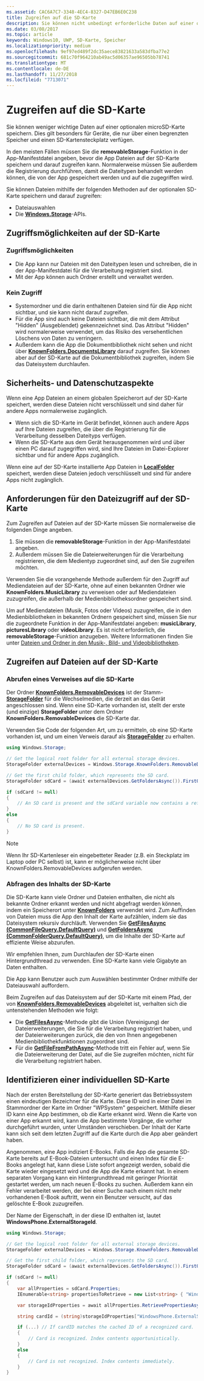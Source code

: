 ```yaml
---
ms.assetid: CAC6A7C7-3348-4EC4-8327-D47EB6E0C238
title: Zugreifen auf die SD-Karte
description: Sie können nicht unbedingt erforderliche Daten auf einer optionalen microSD-Karte speichern und auf diese zugreifen. Dies gilt besonders für kostengünstige Geräte, die nur über einen begrenzten internen Speicher verfügen.
ms.date: 03/08/2017
ms.topic: article
keywords: Windows10, UWP, SD-Karte, Speicher
ms.localizationpriority: medium
ms.openlocfilehash: 9ef97ed489f2dc35aece83821633a583dfba77e2
ms.sourcegitcommit: 681c70f964210ab49ac5d06357ae96505bb78741
ms.translationtype: MT
ms.contentlocale: de-DE
ms.lasthandoff: 11/27/2018
ms.locfileid: "7713071"
---
```

# <a name="access-the-sd-card"></a>Zugreifen auf die SD-Karte



Sie können weniger wichtige Daten auf einer optionalen microSD-Karte speichern. Dies gilt besonders für Geräte, die nur über einen begrenzten Speicher und einen SD-Kartensteckplatz verfügen.

In den meisten Fällen müssen Sie die **removableStorage**-Funktion in der App-Manifestdatei angeben, bevor die App Dateien auf der SD-Karte speichern und darauf zugreifen kann. Normalerweise müssen Sie außerdem die Registrierung durchführen, damit die Dateitypen behandelt werden können, die von der App gespeichert werden und auf die zugegriffen wird.

Sie können Dateien mithilfe der folgenden Methoden auf der optionalen SD-Karte speichern und darauf zugreifen:
- Dateiauswahlen
- Die [**Windows.Storage**](https://msdn.microsoft.com/library/windows/apps/br227346)-APIs.

## <a name="what-you-can-and-cant-access-on-the-sd-card"></a>Zugriffsmöglichkeiten auf der SD-Karte

### <a name="what-you-can-access"></a>Zugriffsmöglichkeiten

- Die App kann nur Dateien mit den Dateitypen lesen und schreiben, die in der App-Manifestdatei für die Verarbeitung registriert sind.
- Mit der App können auch Ordner erstellt und verwaltet werden.

### <a name="what-you-cant-access"></a>Kein Zugriff

- Systemordner und die darin enthaltenen Dateien sind für die App nicht sichtbar, und sie kann nicht darauf zugreifen.
- Für die App sind auch keine Dateien sichtbar, die mit dem Attribut "Hidden" (Ausgeblendet) gekennzeichnet sind. Das Attribut "Hidden" wird normalerweise verwendet, um das Risiko des versehentlichen Löschens von Daten zu verringern.
- Außerdem kann die App die Dokumentbibliothek nicht sehen und nicht über [**KnownFolders.DocumentsLibrary**](https://msdn.microsoft.com/library/windows/apps/br227152) darauf zugreifen. Sie können aber auf der SD-Karte auf die Dokumentbibliothek zugreifen, indem Sie das Dateisystem durchlaufen.

## <a name="security-and-privacy-considerations"></a>Sicherheits- und Datenschutzaspekte

Wenn eine App Dateien an einem globalen Speicherort auf der SD-Karte speichert, werden diese Dateien nicht verschlüsselt und sind daher für andere Apps normalerweise zugänglich.

- Wenn sich die SD-Karte im Gerät befindet, können auch andere Apps auf Ihre Dateien zugreifen, die über die Registrierung für die Verarbeitung desselben Dateityps verfügen.
- Wenn die SD-Karte aus dem Gerät herausgenommen wird und über einen PC darauf zugegriffen wird, sind Ihre Dateien im Datei-Explorer sichtbar und für andere Apps zugänglich.

Wenn eine auf der SD-Karte installierte App Dateien in [**LocalFolder**](https://msdn.microsoft.com/library/windows/apps/br241621) speichert, werden diese Dateien jedoch verschlüsselt und sind für andere Apps nicht zugänglich.

## <a name="requirements-for-accessing-files-on-the-sd-card"></a>Anforderungen für den Dateizugriff auf der SD-Karte

Zum Zugreifen auf Dateien auf der SD-Karte müssen Sie normalerweise die folgenden Dinge angeben.

1.  Sie müssen die **removableStorage**-Funktion in der App-Manifestdatei angeben.
2.  Außerdem müssen Sie die Dateierweiterungen für die Verarbeitung registrieren, die dem Medientyp zugeordnet sind, auf den Sie zugreifen möchten.

Verwenden Sie die vorangehende Methode außerdem für den Zugriff auf Mediendateien auf der SD-Karte, ohne auf einen bekannten Ordner wie **KnownFolders.MusicLibrary** zu verweisen oder auf Mediendateien zuzugreifen, die außerhalb der Medienbibliotheksordner gespeichert sind.

Um auf Mediendateien (Musik, Fotos oder Videos) zuzugreifen, die in den Medienbibliotheken in bekannten Ordnern gespeichert sind, müssen Sie nur die zugeordnete Funktion in der App-Manifestdatei angeben: **musicLibrary**, **picturesLibrary** oder **videoLibrary**. Es ist nicht erforderlich, die **removableStorage**-Funktion anzugeben. Weitere Informationen finden Sie unter [Dateien und Ordner in den Musik-, Bild- und Videobibliotheken](quickstart-managing-folders-in-the-music-pictures-and-videos-libraries.md).

## <a name="accessing-files-on-the-sd-card"></a>Zugreifen auf Dateien auf der SD-Karte

### <a name="getting-a-reference-to-the-sd-card"></a>Abrufen eines Verweises auf die SD-Karte

Der Ordner [**KnownFolders.RemovableDevices**](https://msdn.microsoft.com/library/windows/apps/br227158) ist der Stamm-[**StorageFolder**](https://msdn.microsoft.com/library/windows/apps/br227230) für die Wechselmedien, die derzeit an das Gerät angeschlossen sind. Wenn eine SD-Karte vorhanden ist, stellt der erste (und einzige) **StorageFolder** unter dem Ordner **KnownFolders.RemovableDevices** die SD-Karte dar.

Verwenden Sie Code der folgenden Art, um zu ermitteln, ob eine SD-Karte vorhanden ist, und um einen Verweis darauf als [**StorageFolder**](https://msdn.microsoft.com/library/windows/apps/br227230) zu erhalten.

```csharp
using Windows.Storage;

// Get the logical root folder for all external storage devices.
StorageFolder externalDevices = Windows.Storage.KnownFolders.RemovableDevices;

// Get the first child folder, which represents the SD card.
StorageFolder sdCard = (await externalDevices.GetFoldersAsync()).FirstOrDefault();

if (sdCard != null)
{
    // An SD card is present and the sdCard variable now contains a reference to it.
}
else
{
    // No SD card is present.
}
```

> [!NOTE]
> Wenn Ihr SD-Kartenleser ein eingebetteter Reader (z.B. ein Steckplatz im Laptop oder PC selbst) ist, kann er möglicherweise nicht über KnownFolders.RemovableDevices aufgerufen werden.

### <a name="querying-the-contents-of-the-sd-card"></a>Abfragen des Inhalts der SD-Karte

Die SD-Karte kann viele Ordner und Dateien enthalten, die nicht als bekannte Ordner erkannt werden und nicht abgefragt werden können, indem ein Speicherort unter [**KnownFolders**](https://msdn.microsoft.com/library/windows/apps/br227151) verwendet wird. Zum Auffinden von Dateien muss die App den Inhalt der Karte aufzählen, indem sie das Dateisystem rekursiv durchläuft. Verwenden Sie [**GetFilesAsync (CommonFileQuery.DefaultQuery)**](https://msdn.microsoft.com/library/windows/apps/br227274) und [**GetFoldersAsync (CommonFolderQuery.DefaultQuery)**](https://msdn.microsoft.com/library/windows/apps/br227281), um die Inhalte der SD-Karte auf effiziente Weise abzurufen.

Wir empfehlen Ihnen, zum Durchlaufen der SD-Karte einen Hintergrundthread zu verwenden. Eine SD-Karte kann viele Gigabyte an Daten enthalten.

Die App kann Benutzer auch zum Auswählen bestimmter Ordner mithilfe der Dateiauswahl auffordern.

Beim Zugreifen auf das Dateisystem auf der SD-Karte mit einem Pfad, der von [**KnownFolders.RemovableDevices**](https://msdn.microsoft.com/library/windows/apps/br227158) abgeleitet ist, verhalten sich die untenstehenden Methoden wie folgt:

-   Die [**GetFilesAsync**](https://msdn.microsoft.com/library/windows/apps/br227273)-Methode gibt die Union (Vereinigung) der Dateierweiterungen, die Sie für die Verarbeitung registriert haben, und der Dateierweiterungen zurück, die den von Ihnen angegebenen Medienbibliothekfunktionen zugeordnet sind.
-   Für die [**GetFileFromPathAsync**](https://msdn.microsoft.com/library/windows/apps/br227206)-Methode tritt ein Fehler auf, wenn Sie die Dateierweiterung der Datei, auf die Sie zugreifen möchten, nicht für die Verarbeitung registriert haben.

## <a name="identifying-the-individual-sd-card"></a>Identifizieren einer individuellen SD-Karte

Nach der ersten Bereitstellung der SD-Karte generiert das Betriebssystem einen eindeutigen Bezeichner für die Karte. Diese ID wird in einer Datei im Stammordner der Karte im Ordner "WPSystem" gespeichert. Mithilfe dieser ID kann eine App bestimmen, ob die Karte erkannt wird. Wenn die Karte von einer App erkannt wird, kann die App bestimmte Vorgänge, die vorher durchgeführt wurden, unter Umständen verschieben. Der Inhalt der Karte kann sich seit dem letzten Zugriff auf die Karte durch die App aber geändert haben.

Angenommen, eine App indiziert E-Books. Falls die App die gesamte SD-Karte bereits auf E-Book-Dateien untersucht und einen Index für die E-Books angelegt hat, kann diese Liste sofort angezeigt werden, sobald die Karte wieder eingesetzt wird und die App die Karte erkannt hat. In einem separaten Vorgang kann ein Hintergrundthread mit geringer Priorität gestartet werden, um nach neuen E-Books zu suchen. Außerdem kann ein Fehler verarbeitet werden, der bei einer Suche nach einem nicht mehr vorhandenen E-Book auftritt, wenn ein Benutzer versucht, auf das gelöschte E-Book zuzugreifen.

Der Name der Eigenschaft, in der diese ID enthalten ist, lautet **WindowsPhone.ExternalStorageId**.

```csharp
using Windows.Storage;

// Get the logical root folder for all external storage devices.
StorageFolder externalDevices = Windows.Storage.KnownFolders.RemovableDevices;

// Get the first child folder, which represents the SD card.
StorageFolder sdCard = (await externalDevices.GetFoldersAsync()).FirstOrDefault();

if (sdCard != null)
{
    var allProperties = sdCard.Properties;
    IEnumerable<string> propertiesToRetrieve = new List<string> { "WindowsPhone.ExternalStorageId" };

    var storageIdProperties = await allProperties.RetrievePropertiesAsync(propertiesToRetrieve);

    string cardId = (string)storageIdProperties["WindowsPhone.ExternalStorageId"];

    if (...) // If cardID matches the cached ID of a recognized card.
    {
        // Card is recognized. Index contents opportunistically.
    }
    else
    {
        // Card is not recognized. Index contents immediately.
    }
}
```

 

 
